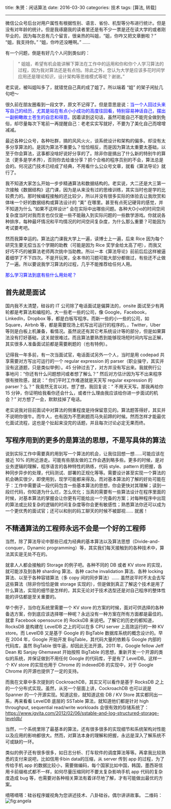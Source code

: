 title: 朱赟：闲话算法
date: 2016-03-30
categories: 技术
tags: [算法, 转载]
 
---
微信公众号后台对用户属性有根据性别、语言、省份、机型等分布进行统计。但是没有对年龄的统计。但是我琢磨我的读者里还是有不少一票是还在读大学的或者刚毕业的，因为每次总有几个留言，很亲热的叫姐，“姐，你咋又把文章删啦？” “姐，我支持你。” “姐，你咋还没睡啊。” ……
<!--more-->

有一个问题，倒是有好几个人问到类似的：
> “ 姐姐，希望有机会能讲解下算法在工作中的运用和你和你个人学习算法的过程，因为我对算法还是有点怕。除此之外，您认为大学是应该多花时间学应用还是理论知识，设计架构等思维模式等呢？谢谢。”

老实说，被叫姐叫多了，就错觉自己真的成了姐了。所以端着 “姐” 的架子闲扯几句吧～

很久前在朋友圈看到一段文字，原文不记得了。但是意思是说：<font color=blue>当一个人回过头来写自己的经历，尤其是站在有点小小成功的高度往回看，特别容易神话自己，摆出一副俯瞰故土苍生的自恋和得意。</font>因着读到这句话，虽然可能自己不能完全做到免俗，却尽量每次下笔前一再提醒自己：老老实实写就好，不要为了美化自己而增增减减。

最近各种公众号，各种社群，搞的风风火火，谈系统设计和架构的偏多。却没有太多分享算法的。是因为算法不重要么？恰恰相反，而是因为算法太重要太基础，以至于你会算法，这事都没啥好说好分享的了。除非你是搞出了什么新的特别牛的算法（更多是学术界），否则你去给谁分享？抓个合格的程序员别的不会，算法总是会的。何况这门技术已经成了经典，不用看什么公众号文章，就看《算法导论》就行了。

我不知道大家怎么开始一步步精通算法和数据结构的。老实说，大二还是大三第一次接触《数据结构》这门课，因为是从来没有过的思维训练，其实当时也是学的比较费力的。那时候编程接触的还比较少，所以并没有很多实际的体验去让我欣赏和体味一个好的数据结构或算法设计的 “美” 在哪里。甚至有点死记硬背的感觉，并不知道为什么 “如果不这样设计” 会在实际中出哪些问题。各种大O小o的时间空间复杂度当时对我而言也仅仅是一些不能融入到实际问题的一些数学游戏。你就说各种排序，每种最坏情况和平均情况的时间空间复杂度，为什么那么重要？可能因为考试要考吧。

然而我算幸运的。算法这门课我大学上一遍，读博士上一遍，后来 Rice 因为每个研究生要无偿当五个学期的助教（可能是因为 Rice 奖学金给太高了吧），而我又好巧不巧的被算法老师两次挑中当助教。所以一本《算法导论》前前后后这样被逼着细学了不下四次。不是开玩笑，全本书的习题可能大部分都做过，有些还不止做了一遍。所以要说我学习算法的过程，几乎不能推荐给任何人用。

<font color=blue>那么学习算法到底有些什么用处呢？</font>

## 首先就是面试

国内我不太清楚，硅谷的 IT 公司除了电话面试是偏算法的，onsite 面试至少有两轮都是考算法和编程的。大一些老一些的公司，像 Google，Facebook，LinkedIn，Dropbox 等，都是白板写程序。而新一些的小一些的公司，如 Square，Airbnb 等，都是需要现场上机写出可运行的程序的。，Twitter，Uber 等则是白板上机兼备，看情况。虽然说还有其它考系统设计等的部分，但是如果算法没有打好基础，这关就很难过。而且算法要熟悉到能够现场短时间内写出正解，其实很多人准备面试前都是需要刷题的（也有特例）。

记得我一年多前，有一次当面试官，电话面试另外一个人，当时是用 codepad 共享需要对方写出可运行的一个 regular expression 的 parser（职业操守，其实并没有这道题，只是类似举例）。45 分钟过去了，对方并没有写出来。我就例行公事地问：“你还有什么问题想问或者想了解么？” 然后对方估计因为写不出来程序很有挫败感，就说：“ 你们平时工作难道就是天天写 regular expression 的 parser？么？” 我竟然无言以对。想了想，我回复说：“ 不用天天写。那我再给你 15 分钟，你证明给我看你还会什么，或者什么理由我应该给你进一步面试的机会？” 对方想了一会，默默挂掉了电话。

老实说我对目前面试中对算法的侧重程度是持保留意见的。算法题答得好，其实并不说明你很牛。而牛人，也有因为不愿刷题而马失前蹄的时候。然而怎样才能最优化面试流程，这也是个扯起来没完的话题，并且每次讨论必定无果而终。

## 写程序用到的更多的是算法的思想，不是写具体的算法

说到实际工作中需要真的用到写一个算法的机会，让我往回想一想……可能应该在接近 10% 的附近游走。可能有些朋友做的工作会遇到略多些。更多的时候，是对业务逻辑的理解，程序语言的各种特性的熟练，代码 style、pattern 的把握，各种同步异步的处理，代码测试、部署的正规化等等。需要设计甚至实现一个算法的机会确实很少，即使用到，现学可能都来得及。而对基本算法的了解的好处可能在于：工作中需要读一段代码包含一些基本算法的思想，你会更快对其理解；读到一段烂代码，你知道为什么烂，怎么优化；当真的需要有一些算法设计在程序里面的时候，对基本算法的掌握会让你更有可能给出一个完备的方案；对每种程序中出现的算法或比较复杂的逻辑的时间复杂度等你会更有敏感性；熟悉算法你还可以成为一个更优秀的面试官；还可以和别的码工聊天的时候不被鄙视…… 就酱！

## 不精通算法的工程师永远不会是一个好的工程师

当然，除了算法导论中那些已成为经典的基本算法以及算法思想（Divide-and-conquer，Dynamic programming）等，其实我们每天接触到的各种技术中，算法其实是无处不在的。

就拿人人都会接触的 Storage 的例子吧。各种不同的 DB 或者 KV store 的实现，就可能涉及到各种 sharding 算法、各种 cache invalidation 算法、各种 locking 算法、以至于各种容错算法（多 copy 间的同步算法）…… 虽然说平时不太会去写这些算法（除非你恰恰是做 storage 实现的），但是做到真正了解这个技术是用了什么算法，实现的细节是怎样的，其实无论对于技术选型还是对自己程序的整体性能的评估都是至关重要的。

举个例子，当你在系统里需要一个 KV store 的方案的时候，面对可供选择的各种备选方案，你到底应该选择哪一种呢？永远没有一种方案在所有方面都是最佳的。就拿 Facebook opensource 的 RocksDB 来说吧。了解它的历史的都知道，RocksDB 是构建在 LevelDB 之上的可以在多 CPU server 上高效运行的一种 KV store。而 LevelDB 又是基于 Google 的 BigTable 数据库系统的概念设计的。早在 2004 年，Google 开始开发 BigTable，其代码大量的依赖与 Google 内部的代码库，虽然 BigTable 很牛逼，却因此无法开源。2011 年，Google fellow Jeff Dean 和 Sanjay Ghemawat 开始按照 BigTable 的思想，重新开发一个开源的类似的系统，并保证做到不用任何 Google 的代码库，于是有了 LevelDB。这样一个 KV store 的实现也用于 Chrome 的 indexedDB 的实现中，对于 Google Chrome 的开源也提供了一定的支持。

而我在文章中多次提到的 CockroachDB，其实又可以看作是基于 RocksDB 之上的一个分布式实现。虽然，从另一个层面上讲，CockroachDB 也可以说是 Spanner 的一个开源实现。知道这些，就知道这些 DB / KV Store 其实都同出一系，再来看看 LevelDB 底层的 SSTable 算法，就知道他们都是针对 high throughput, sequential read/write workloads 会很有效的存储系统了：
https://www.igvita.com/2012/02/06/sstable-and-log-structured-storage-leveldb/

当然，一个系统里除了最基本的算法，还有很多很多的实现细节和系统架构对性能以及应用的影响都很大。然而，对算法本身的理解和把握，永远是深入了解系统不可或缺的一环。

类似的例子还有很多很多，如日志分析、打车软件的调度算法等等。再拿我比较熟悉的支付来说吧，比如信用卡bin data的压缩，从 server 传到 app 的过程，为了传给手机 app 的数据比较小，需要做编码，每个国家比如中国，韩国，墨西哥信用卡前缀格式都不一样，如何尽量压缩同时不要太复杂影响手机 app 代码的复杂度造成 bug 等，也需要对各种相关算法有着详尽地了解，才有可能做出最优的方案。


嘀嗒嘀嗒：硅谷程序媛视角为您讲述技术、八卦硅谷。偶尔讲讲故事。
二维码：
![fig:angela](http://read.html5.qq.com/image?src=forum&q=5&r=0&imgflag=7&imageUrl=http://mmbiz.qpic.cn/mmbiz/G7GsUH8ROUbyWzGAiaM2FSyelpXIN6PPKGGLh8uzUoaJwLGUW365tDDEqz9nowUq0ibgkUW855blXr1nN7GTgWjQ/0?wx_fmt=jpeg)
